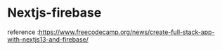 # Nextjs-firebase
reference :https://www.freecodecamp.org/news/create-full-stack-app-with-nextjs13-and-firebase/

